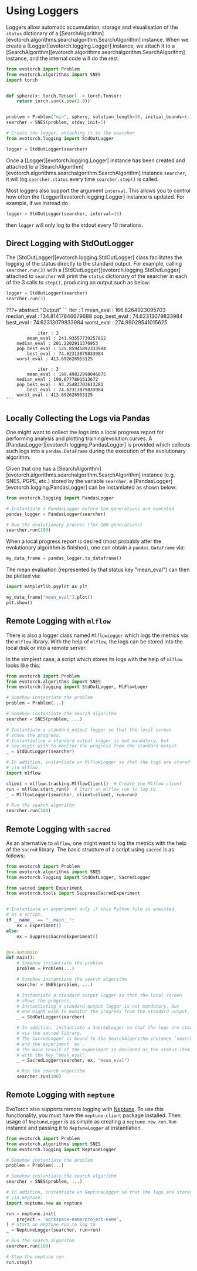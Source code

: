 # Using Loggers

Loggers allow automatic accumulation, storage and visualisation of the `status` dictionary of a [SearchAlgorithm][evotorch.algorithms.searchalgorithm.SearchAlgorithm] instance. When we create a [Logger][evotorch.logging.Logger] instance, we attach it to a [SearchAlgorithm][evotorch.algorithms.searchalgorithm.SearchAlgorithm] instance, and the internal code will do the rest.

```python
from evotorch import Problem
from evotorch.algorithms import SNES
import torch


def sphere(x: torch.Tensor) -> torch.Tensor:
    return torch.sum(x.pow(2.0))


problem = Problem("min", sphere, solution_length=10, initial_bounds=(-1, 1))
searcher = SNES(problem, stdev_init=5)

# Create the logger, attaching it to the searcher
from evotorch.logging import StdOutLogger

logger = StdOutLogger(searcher)
```

Once a [Logger][evotorch.logging.Logger] instance has been created and attached to a [SearchAlgorithm][evotorch.algorithms.searchalgorithm.SearchAlgorithm] instance `searcher`, it will log `searcher.status` every time `searcher.step()` is called.

Most loggers also support the argument `interval`. This allows you to control how often the [Logger][evotorch.logging.Logger] instance is updated. For example, if we instead do

```python
logger = StdOutLogger(searcher, interval=10)
```

then `logger` will only log to the stdout every $10$ iterations.

## Direct Logging with StdOutLogger

The [StdOutLogger][evotorch.logging.StdOutLogger] class facilitates the logging of the status directly to the standard output. For example, calling `searcher.run(3)` with a [StdOutLogger][evotorch.logging.StdOutLogger] attached to `searcher` will print the `status` dictionary of the searcher in each of the 3 calls to `step()`, producing an output such as below:

```python
logger = StdOutLogger(searcher)
searcher.run(3)
```
???+ abstract "Output"
    ```
                iter : 1
            mean_eval : 166.8264923095703
        median_eval : 134.81417846679688
        pop_best_eval : 74.62313079833984
            best_eval : 74.62313079833984
        worst_eval : 274.99029541015625

                iter : 2
            mean_eval : 241.93557739257812
        median_eval : 201.2202911376953
        pop_best_eval : 125.85945892333984
            best_eval : 74.62313079833984
        worst_eval : 413.692626953125

                iter : 3
            mean_eval : 199.49822998046875
        median_eval : 199.6777801513672
        pop_best_eval : 93.25483703613281
            best_eval : 74.62313079833984
        worst_eval : 413.692626953125
    ```

## Locally Collecting the Logs via Pandas

One might want to collect the logs into a local progress report for performing analysis and plotting training/evolution curves.
A [PandasLogger][evotorch.logging.PandasLogger] is provided which collects such logs into a `pandas.DataFrame` during the execution of the evolutionary algorithm.

Given that one has a [SearchAlgorithm][evotorch.algorithms.searchalgorithm.SearchAlgorithm] instance (e.g. SNES, PGPE, etc.) stored by the variable `searcher`, a [PandasLogger][evotorch.logging.PandasLogger] can be instantiated as shown below:

```python
from evotorch.logging import PandasLogger

# Instantiate a PandasLogger before the generations are executed
pandas_logger = PandasLogger(searcher)

# Run the evolutionary process (for 100 generations)
searcher.run(100)
```

When a local progress report is desired (most probably after the evolutionary algorithm is finished), one can obtain a `pandas.DataFrame` via:

```python
my_data_frame = pandas_logger.to_dataframe()
```

The mean evaluation (represented by that status key "mean_eval") can then be plotted via:

```python
import matplotlib.pyplot as plt

my_data_frame["mean_eval"].plot()
plt.show()
```

## Remote Logging with `mlflow`

There is also a logger class named `MlflowLogger` which logs the metrics via the `mlflow` library.
With the help of `mlflow`, the logs can be stored into the local disk or into a remote server.

In the simplest case, a script which stores its logs with the help of `mlflow` looks like this:

```python
from evotorch import Problem
from evotorch.algorithms import SNES
from evotorch.logging import StdOutLogger, MlFlowLoger

# Somehow instantiate the problem
problem = Problem(...)

# Somehow instantiate the search algorithm
searcher = SNES(problem, ...)

# Instantiate a standard output logger so that the local screen
# shows the progress.
# Instantiating a standard output logger is not mandatory, but
# one might wish to monitor the progress from the standard output.
_ = StdOutLogger(searcher)

# In addition, instantiate an MlflowLogger so that the logs are stored
# via mlflow.
import mlflow

client = mlflow.tracking.MlflowClient()  # Create the Mlflow client
run = mlflow.start_run()  # Start an mlflow run to log to
_ = MlflowLogger(searcher, client=client, run=run)

# Run the search algorithm
searcher.run(100)
```

## Remote Logging with `sacred`

As an alternative to `mlflow`, one might want to log the metrics with the help of the `sacred` library.
The basic structure of a script using `sacred` is as follows:

```python
from evotorch import Problem
from evotorch.algorithms import SNES
from evotorch.logging import StdOutLogger, SacredLogger

from sacred import Experiment
from evotorch.tools import SuppressSacredExperiment


# Instantiate an experiment only if this Python file is executed
# as a script.
if __name__ == "__main__":
    ex = Experiment()
else:
    ex = SuppressSacredExperiment()


@ex.automain
def main():
    # Somehow instantiate the problem
    problem = Problem(...)

    # Somehow instantiate the search algorithm
    searcher = SNES(problem, ...)

    # Instantiate a standard output logger so that the local screen
    # shows the progress.
    # Instantiating a standard output logger is not mandatory, but
    # one might wish to monitor the progress from the standard output.
    _ = StdOutLogger(searcher)

    # In addition, instantiate a SacredLogger so that the logs are stored
    # via the sacred library.
    # The SacredLogger is bound to the SearchAlgorithm instance `searcher`
    # and the experiment `ex`.
    # The main result of the experiment is declared as the status item
    # with the key "mean_eval".
    _ = SacredLogger(searcher, ex, "mean_eval")

    # Run the search algorithm
    searcher.run(100)
```

## Remote Logging with `neptune`

EvoTorch also supports remote logging with [Neptune](neptune.ai). To use this functionality, you must have the `neptune-client` package installed. Then usage of `NeptuneLogger` is as simple as creating a `neptune.new.run.Run` instance and passing it to `NeptuneLogger` at instantiation. 

```python
from evotorch import Problem
from evotorch.algorithms import SNES
from evotorch.logging import NeptuneLogger

# Somehow instantiate the problem
problem = Problem(...)

# Somehow instantiate the search algorithm
searcher = SNES(problem, ...)

# In addition, instantiate an NeptuneLogger so that the logs are stored
# via neptune.
import neptune.new as neptune

run = neptune.init(
    project = 'workspace-name/project-name',
) # Start an neptune run to log to
_ = NeptuneLogger(searcher, run=run)

# Run the search algorithm
searcher.run(100)

# Stop the neptune run
run.stop()
```
